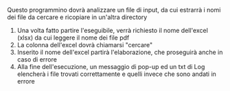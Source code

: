 Questo programmino dovrà analizzare un file di input, da cui estrarrà i nomi dei file da cercare e ricopiare in un'altra directory
  1) Una volta fatto partire l'eseguibile, verrà richiesto il nome dell'excel (xlsx) da cui leggere il nome dei file pdf
  2) La colonna dell'excel dovrà chiamarsi "cercare"
  3) Inserito il nome dell'excel partirà l'elaborazione, che proseguirà anche in caso di errore
  4) Alla fine dell'esecuzione, un messaggio di pop-up ed un txt di Log elencherà i file trovati correttamente e quelli invece che sono andati in errore
